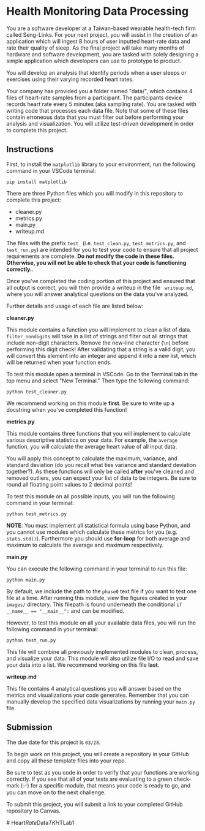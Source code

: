 # Health Monitoring Data Processing

You are a software developer at a Taiwan-based wearable health-tech firm called Seng-Links. For your next project, you will assist in the creation of an application which will ingest 8 hours of user inputted heart-rate data and rate their quality of sleep. As the final project will take many months of hardware and software development, you are tasked with solely designing a simple application which developers can use to prototype to product. 

You will develop an analysis that identify periods when a user sleeps or exercises using their varying recorded heart rates. 

Your company has provided you a folder named "data/", which contains 4 files of heart-rate samples from a participant. The participants device records heart rate every 5 minutes (aka sampling rate). You are tasked with writing code that processes each data file. Note that some of these files contain erroneous data that you must filter out before performing your analysis and visualization. You will utilize test-driven development in order to complete this project.

## Instructions

First, to install the `matplotlib` library to your environment, run the following command in your VSCode terminal:

```
pip install matplotlib
```

There are three Python files which you will modify in this repository to complete this project:
* cleaner.py
* metrics.py
* main.py
* writeup.md

The files with the prefix `test_` (i.e. `test_clean.py`, `test_metrics.py`, and `test_run.py`) are intended for you to test your code to ensure that all project requirements are complete. **Do not modify the code in these files. Otherwise, you will not be able to check that your code is functioning correctly.**. 

Once you've completed the coding portion of this project and ensured that all output is correct, you will then provide a writeup in the file ` writeup.md`, where you will answer analytical questions on the data you've analyzed.

Further details and usage of each file are listed below: 

**cleaner.py**

This module contains a function you will implement to clean a list of data. `filter_nondigits` will take in a list of strings and filter out all strings that include non-digit characters. Remove the new-line character (`\n`) before performing this digit check! After validating that a string is a valid digit, you will convert this element into an integer and append it into a new list, which will be returned when your function ends.

To test this module open a terminal in VSCode. Go to the Terminal tab in the top menu and select "New Terminal." Then type the following command:

```
python test_cleaner.py
```

We recommend working on this module **first**. Be sure to write up a docstring when you've completed this function!

**metrics.py**

This module contains three functions that you will implement to calculate various descriptive statistics on your data. For example, the `average` function, you will calculate the average heart value of all input data.

You will apply this concept to calculate the maximum, variance, and standard deviation (do you recall what ties variance and standard deviation together?). As these functions will only be called **after** you've cleaned and removed outliers, you can expect your list of data to be integers. Be sure to round all floating point values to 2 decimal points!

To test this module on all possible inputs, you will run the following command in your terminal:

```
python test_metrics.py
```

**NOTE**: You must implement all statistical formula using base Python, and you cannot use modules which calculate these metrics for you (e.g. `stats.std()`). Furthermore you should use **for-loop** for both average and maximum to calculate the average and maximum respectively.

**main.py**

You can execute the following command in your terminal to run this file:

```
python main.py
```

By default, we include the path to the `phase0` text file if you want to test one file at a time. After running this module, view the figures created in your `images/` directory. This filepath is found underneath the conditional `if __name__ == "__main__":` and can be modified.

However, to test this module on all your available data files, you will run the following command in your terminal:

```
python test_run.py
```

This file will combine all previously implemented modules to clean, process, and visualize your data. This module will also utilize file I/O to read and save your data into a list. We recommend working on this file **last**.

**writeup.md**

This file contains 4 analytical questions you will answer based on the metrics and visualizations your code generates. Remember that you can manually develop the specified data visualizations by running your `main.py` file.

## Submission 

The due date for this project is `03/28`.

To begin work on this project, you will create a repository in your GitHub and copy all these template files into your repo.

Be sure to test as you code in order to verify that your functions are working correctly. If you see that all of your tests are evaluating to a green check-mark (✅) for a specific module, that means your code is ready to go, and you can move on to the next challenge.

To submit this project, you will submit a link to your completed GitHub repository to Canvas.

#   H e a r t _ R a t e _ D a t a _ T K H _ T L a b 1  
 